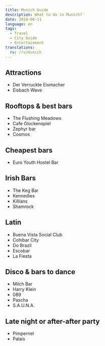 ```yaml
---
title: Munich Guide
description: What to do in Munich?
date: 2018-06-11
language: en
tags:
  - Travel
  - City Guide
  - Entertainment
translations:
  ru: /ru/munich
---
```


## Attractions

- Der Verruckte Eismacher
- Eisbach Wave

## Rooftops & best bars

- The Flushing Meadows
- Cafe Glockenspiel
- Zephyr bar
- Cosmos

## Cheapest bars

- Euro Youth Hostel Bar

## Irish Bars

- The Keg Bar
- Kennedies
- Killians
- Shamrock

## Latin

- Buena Vista Social Club
- Cohibar City
- Do Brazil
- Escobar
- La Fiesta

## Disco & bars to dance

- Milch Bar
- Harry Klein
- 089
- Pascha
- S.A.U.N.A.

## Late night or after-after party

- Pimpernel
- Palais
